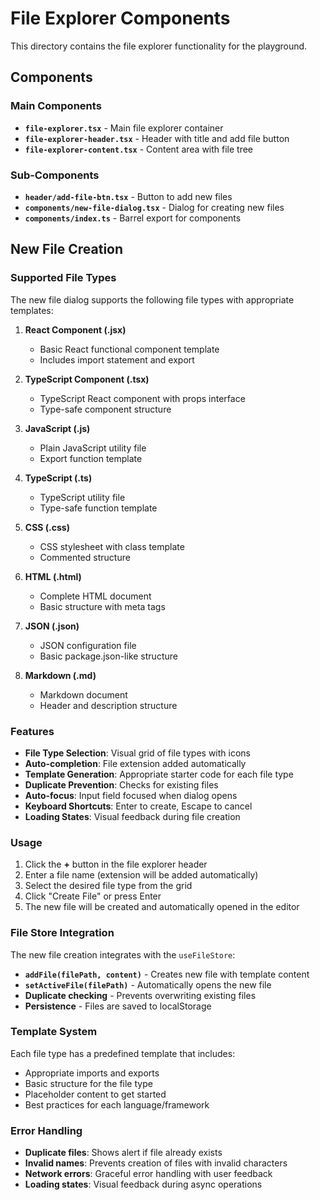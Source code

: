 # File Explorer Components

This directory contains the file explorer functionality for the playground.

## Components

### Main Components

- **`file-explorer.tsx`** - Main file explorer container
- **`file-explorer-header.tsx`** - Header with title and add file button
- **`file-explorer-content.tsx`** - Content area with file tree

### Sub-Components

- **`header/add-file-btn.tsx`** - Button to add new files
- **`components/new-file-dialog.tsx`** - Dialog for creating new files
- **`components/index.ts`** - Barrel export for components

## New File Creation

### Supported File Types

The new file dialog supports the following file types with appropriate templates:

1. **React Component (.jsx)**

   - Basic React functional component template
   - Includes import statement and export

2. **TypeScript Component (.tsx)**

   - TypeScript React component with props interface
   - Type-safe component structure

3. **JavaScript (.js)**

   - Plain JavaScript utility file
   - Export function template

4. **TypeScript (.ts)**

   - TypeScript utility file
   - Type-safe function template

5. **CSS (.css)**

   - CSS stylesheet with class template
   - Commented structure

6. **HTML (.html)**

   - Complete HTML document
   - Basic structure with meta tags

7. **JSON (.json)**

   - JSON configuration file
   - Basic package.json-like structure

8. **Markdown (.md)**
   - Markdown document
   - Header and description structure

### Features

- **File Type Selection**: Visual grid of file types with icons
- **Auto-completion**: File extension added automatically
- **Template Generation**: Appropriate starter code for each file type
- **Duplicate Prevention**: Checks for existing files
- **Auto-focus**: Input field focused when dialog opens
- **Keyboard Shortcuts**: Enter to create, Escape to cancel
- **Loading States**: Visual feedback during file creation

### Usage

1. Click the **+** button in the file explorer header
2. Enter a file name (extension will be added automatically)
3. Select the desired file type from the grid
4. Click "Create File" or press Enter
5. The new file will be created and automatically opened in the editor

### File Store Integration

The new file creation integrates with the `useFileStore`:

- **`addFile(filePath, content)`** - Creates new file with template content
- **`setActiveFile(filePath)`** - Automatically opens the new file
- **Duplicate checking** - Prevents overwriting existing files
- **Persistence** - Files are saved to localStorage

### Template System

Each file type has a predefined template that includes:

- Appropriate imports and exports
- Basic structure for the file type
- Placeholder content to get started
- Best practices for each language/framework

### Error Handling

- **Duplicate files**: Shows alert if file already exists
- **Invalid names**: Prevents creation of files with invalid characters
- **Network errors**: Graceful error handling with user feedback
- **Loading states**: Visual feedback during async operations
